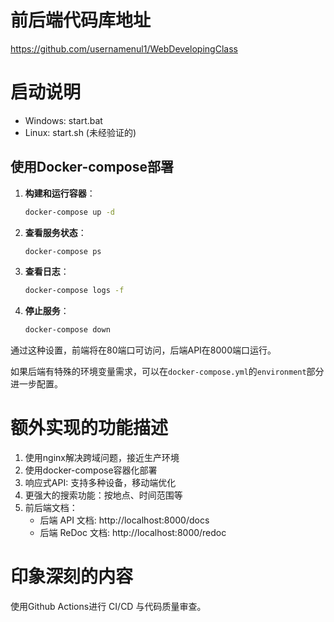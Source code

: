 # 前后端代码库地址

https://github.com/usernamenul1/WebDevelopingClass

# 启动说明

+ Windows: start.bat
+ Linux: start.sh (未经验证的)

## 使用Docker-compose部署

1. **构建和运行容器**：

   ```bash
   docker-compose up -d
   ```

2. **查看服务状态**：

   ```bash
   docker-compose ps
   ```

3. **查看日志**：

   ```bash
   docker-compose logs -f
   ```

4. **停止服务**：

   ```bash
   docker-compose down
   ```

通过这种设置，前端将在80端口可访问，后端API在8000端口运行。

如果后端有特殊的环境变量需求，可以在`docker-compose.yml`的`environment`部分进一步配置。

# 额外实现的功能描述

1. 使用nginx解决跨域问题，接近生产环境
2. 使用docker-compose容器化部署
3. 响应式API: 支持多种设备，移动端优化
4. 更强大的搜索功能：按地点、时间范围等
5. 前后端文档：
   + 后端 API 文档: http://localhost:8000/docs
   + 后端 ReDoc 文档: http://localhost:8000/redoc

# 印象深刻的内容

使用Github Actions进行 CI/CD 与代码质量审查。
